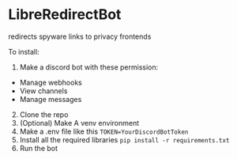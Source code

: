 # LibreRedirectBot

redirects spyware links to privacy frontends

To install:

1. Make a discord bot with these permission: 
- Manage webhooks
- View channels
- Manage messages
2. Clone the repo
3. (Optional) Make A venv environment
4. Make a .env file like this `TOKEN=YourDiscordBotToken`
5. Install all the required libraries `pip install -r requirements.txt`
6. Run the bot
